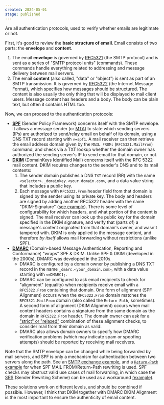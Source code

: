```yaml
---
created: 2024-05-01
stage: published
---
```

Are all authentication protocols, used to verify whether emails are legitimate or not.

First, it's good to review the **basic structure of email**. Email consists of two parts: the **envelope** and **content**. 
1. The email **envelope** is governed by [RFC5321](https://www.rfc-editor.org/rfc/rfc5321) (the SMTP protocol) and is sent as a series of "SMTP protocol units" (commands).  These commands handle everything related to addressing and message delivery between mail servers.
2. The email **content** (also called, "data" or "object") is sent as part of an SMTP transmission. It is governed by [RFC5322](https://www.rfc-editor.org/rfc/rfc5322) (the Internet Message Format), which specifies how messages should be structured. The content is also usually the only thing that will be displayed to mail client users. Message content has headers and a body. The body can be plain text, but often it contains HTML too.

Now, we can proceed to the authentication protocols:
- **[SPF](https://en.wikipedia.org/wiki/Sender_Policy_Framework)** (Sender Policy Framework) concerns itself with the SMTP envelope. It allows a message sender (or [MTA](https://en.wikipedia.org/wiki/Message_transfer_agent)) to state which sending servers (IPs) are authorized to send/relay email on behalf of its domain, using a DNS TXT record starting with `v=spf1`. A mail receiver can then retrieve the email address domain given by the `MAIL FROM:` (`RFC5321.MailFrom`) command, and check via a TXT lookup whether the domain owner has authorized the sending server's IP to send email for that domain, or not.
- **[DKIM](https://en.wikipedia.org/wiki/DomainKeys_Identified_Mail)** (DomainKeys Identified Mail) concerns itself with the  RFC 5322 mail content. DKIM requires changes to the sender's DNS and to its mail contents:
	1. The sender domain publishes a DNS `TXT` record (RR) with the name `<selector>._domainkey.<your.domain.com>`, and a data value string that includes a public key.
	2. Each message with `RFC5322.From` header field from that domain is signed by the sender using its private key. The body and headers are signed by adding another RFC5322 header with the name "DKIM-Signature" ([see example](https://en.wikipedia.org/wiki/DomainKeys_Identified_Mail#Signing)). There is some level of configurability for which headers, and what portion of the content is signed.
	The mail receiver can look up the public key for the domain specified in the DKIM signature, and verify that (parts of) a message's content originated from that domain's owner, and wasn't tampered with. DKIM is only applied to the message content, and therefore *by itself* allows mail forwarding without restrictions (unlike SPF).
- **[DMARC](https://dmarc.org/overview/)** (Domain-based Message Authentication, Reporting and Conformance) "wraps" SPF & DKIM. Unlike SPF & DKIM (developed in the 2000s), DMARC was developed in the 2010s.
	- DMARC is configured by a domain owner by publishing a DNS TXT record in the name `_dmarc.<your_domain.com>`, with a data value starting with `v=DMARC1;`. 
	- DMARC can be configured to ask email recipients to check for "alignment" (equality) when recipients receive email with a `RFC5322.From` containing that domain. One form of alignment (SPF Alignment) occurs when the `RFC5322.From` domain matches the `RFC5321.MailFrom` domain (also called the `Return Path`, sometimes). A second form of alignment (DKIM Alignment) occurs when mail content headers contains a signature from the same domain as the domain in `RFC5322.From` header. The domain owner can ask for a ["strict" or "relaxed"](https://support.valimail.com/en/articles/8466455-dmarc-strict-vs-relaxed-alignment) combination of these alignment checks, to consider mail from their domain as valid.
	- DMARC also allows domain owners to specify how DMARC verification problems (which may indicate spam or spoofing attempts) should be reported by receiving mail receivers.
	
Note that the SMTP envelope can be changed while being forwarded by mail servers, and SPF is only a mechanism for authentication between two servers along the path. See an [SMTP exchange example](https://en.wikipedia.org/wiki/Simple_Mail_Transfer_Protocol#SMTP_transport_example), and a [`Return-Path` example](https://stackoverflow.com/a/1247155) for when SPF MAIL FROM/Return-Path rewriting is used. SPF checks may obstruct valid use cases of mail forwarding, in which case the [SRS](https://en.wikipedia.org/wiki/Sender_Rewriting_Scheme) (Sender Rewriting Scheme) can be used as a workaround [(example)](https://www.fastmail.help/hc/en-us/articles/360060591073-How-to-set-up-aliases#advanced).

These solutions work on different levels, and should be combined if possible. However, I think that DKIM together with DMARC DKIM Alignment is the most important to ensure the authenticity of email content.
